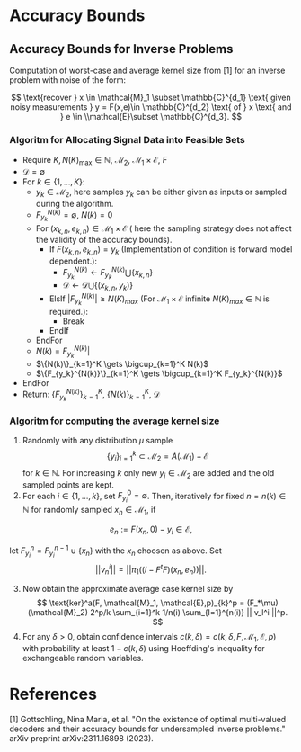 # Accuracy Bounds

## Accuracy Bounds for Inverse Problems


Computation of worst-case and average kernel size from [1] for an inverse problem with noise of the form: 

$$
\text{recover } x \in \mathcal{M}_1 \subset \mathbb{C}^{d_1} \text{ given noisy measurements } y = F(x,e)\in \mathbb{C}^{d_2} \text{ of } x  \text{ and }  e \in \\mathcal{E}\subset \mathbb{C}^{d_3}.
$$


### Algoritm for Allocating Signal Data into Feasible Sets



- Require  $K, N(K)_{\mathrm{max}} \in \mathbb{N}$, $\mathcal{M}_2$, $\mathcal{M}_1\times \mathcal{E}$, $F$
- $\mathcal{D} = \emptyset$
- For $k \in \{1,...,K\}$:
    - $y_k \in \mathcal{M}_2$, here samples $y_k$ can be either given as inputs or sampled during the algorithm.
    - $F_{y_k}^{N(k)} = \emptyset$, $N(k) = 0$
    - For $(x_{k,n},e_{k,n}) \in \mathcal{M}_1\times \mathcal{E}$ ( here the sampling strategy does not affect the validity of the accuracy bounds).
        - If $F(x_{k,n},e_{k,n})= y_k$ (Implementation of condition is forward model dependent.):
            - $F_{y_k}^{N(k)} \gets F_{y_k}^{N(k)} \bigcup \{x_{k,n}\}$
            - $\mathcal{D} \gets \mathcal{D} \bigcup \{(x_{k,n}, y_k)\}$
        - ElsIf $|F_{y_k}^{N(k)}| \geq N(K)_{max}$ (For $\mathcal{M}_1 \times \mathcal{E}$ infinite $N(K)_{max} \in \mathbb{N}$ is required.):
            - Break 
        - EndIf 
    - EndFor
    - $N(k) = F_{y_k}^{N(k)}|$
    - $\{N(k)\}_{k=1}^K \gets \bigcup_{k=1}^K N(k)$
    - $\{F_{y_k}^{N(k)}\}_{k=1}^K \gets \bigcup_{k=1}^K F_{y_k}^{N(k)}$
- EndFor 
- Return:  $\{F_{y_k}^{N(k)}\}_{k=1}^K$, $\{N(k)\}_{k=1}^K$, $\mathcal{D}$



### Algoritm for computing the average kernel size

1) Randomly with any distribution $\mu$ sample 
$$
\{y_i\}_{i=1}^k \subset \mathcal{M}_2 = A(\mathcal{M}_1)+\mathcal{E}
$$
for $k \in \mathbb{N}$. For increasing $k$ only new $y_i \in \mathcal{M}_2$ are added and the old sampled points are kept.
2) For each $i \in \{1,...,k\}$, set $F^0_{y_i} = \emptyset$. Then, iteratively for fixed $n=n(k) \in \mathbb{N}$ for randomly sampled $x_n \in \mathcal{M}_1$, if
        
$$
e_n:= F(x_n,0)- y_i \in \mathcal{E},
$$

let $F^n_{y_i}  = F^{n-1}_{y_i}  \cup \{x_n\}$ with the $x_n$ choosen as above. Set 
$$
    ||v_n^i||= ||\pi_1((I-F^{t}F)(x_n,e_n))||.
$$

3) Now obtain the approximate average case kernel size by 
$$
\text{ker}^a(F, \mathcal{M}_1, \mathcal{E},p)_{k}^p = (F_*\mu)(\mathcal{M}_2) 2^p/k \sum_{i=1}^k 1/n(i) \sum_{l=1}^{n(i)} || v_l^i ||^p.
$$
4) For any $\delta >0$, obtain confidence intervals $c(k,\delta) = c(k,\delta,F, \mathcal{M}_1, \mathcal{E},p)$ with probability at least $1-c(k,\delta)$ using Hoeffding's inequality for exchangeable random variables.

# References
[1] Gottschling, Nina Maria, et al. "On the existence of optimal multi-valued decoders and their accuracy bounds for undersampled inverse problems." arXiv preprint arXiv:2311.16898 (2023).